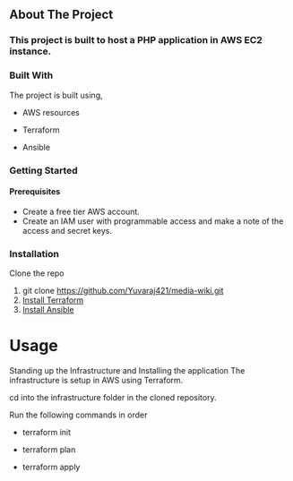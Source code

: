 ## About The Project
### This project is built to host a PHP application in AWS EC2 instance.

### Built With

The project is built using,

* AWS resources

* Terraform

* Ansible

### Getting Started

#### Prerequisites

* Create a free tier AWS account.
* Create an IAM user with programmable access and make a note of the access and secret keys.

### Installation

Clone the repo
1. git clone https://github.com/Yuvaraj421/media-wiki.git
2. [Install Terraform](https://www.terraform.io/downloads.html)
3. [Install Ansible](https://docs.ansible.com/ansible/latest/installation_guide/intro_installation.html)

# Usage

Standing up the Infrastructure and Installing the application
The infrastructure is setup in AWS using Terraform.

cd into the infrastructure folder in the cloned repository.

Run the following commands in order

* terraform init
 
* terraform plan
 
* terraform apply

